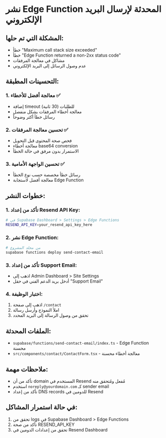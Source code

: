 # نشر Edge Function المحدثة لإرسال البريد الإلكتروني

## المشكلة التي تم حلها:
- خطأ "Maximum call stack size exceeded" 
- خطأ "Edge Function returned a non-2xx status code"
- مشاكل في معالجة المرفقات
- عدم وصول الرسائل إلى البريد الإلكتروني

## التحسينات المطبقة:

### 1. معالجة أفضل للأخطاء ✅
- إضافة timeout للطلبات (30 ثانية)
- معالجة أخطاء المرفقات بشكل منفصل
- رسائل خطأ أكثر وضوحاً

### 2. تحسين معالجة المرفقات ✅
- فحص صحة المحتوى قبل التحويل
- معالجة أخطاء base64 conversion
- الاستمرار بدون مرفق في حالة الخطأ

### 3. تحسين الواجهة الأمامية ✅
- رسائل خطأ مخصصة حسب نوع الخطأ
- معالجة أفضل لاستجابة Edge Function

## خطوات النشر:

### 1. تأكد من إعداد Resend API Key:
```bash
# في Supabase Dashboard > Settings > Edge Functions
RESEND_API_KEY=your_resend_api_key_here
```

### 2. نشر Edge Function:
```bash
# من مجلد المشروع
supabase functions deploy send-contact-email
```

### 3. تأكد من إعداد Support Email:
- اذهب إلى Admin Dashboard > Site Settings
- أدخل بريد الدعم الفني في حقل "Support Email"

### 4. اختبار الوظيفة:
1. اذهب إلى صفحة `/contact`
2. املأ النموذج وأرسل رسالة
3. تحقق من وصول الرسالة إلى البريد المحدد

## الملفات المحدثة:
- `supabase/functions/send-contact-email/index.ts` - Edge Function محسنة
- `src/components/contact/ContactForm.tsx` - معالجة أخطاء محسنة

## ملاحظات مهمة:
- تأكد من أن domain المستخدم في Resend مُفعل ومُتحقق منه
- استخدم `noreply@yourdomain.com` كـ sender email
- تأكد من إعداد DNS records للدومين في Resend

## في حالة استمرار المشاكل:
1. تحقق من logs في Supabase Dashboard > Edge Functions
2. تأكد من صحة RESEND_API_KEY
3. تحقق من إعدادات الدومين في Resend Dashboard
